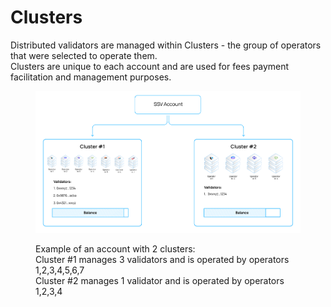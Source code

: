 # Clusters

Distributed validators are managed within Clusters - the group of operators that were selected to operate them.\
Clusters are unique to each account and are used for fees payment facilitation and management purposes.

<figure><img src="../../../.gitbook/assets/ssv-account.png" alt=""><figcaption><p>Example of an account with 2 clusters:<br> Cluster #1 manages 3 validators and is operated by operators 1,2,3,4,5,6,7 <br>Cluster #2 manages 1 validator and is operated by operators 1,2,3,4</p></figcaption></figure>
